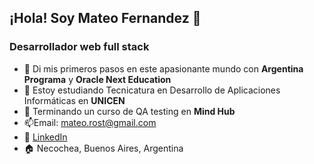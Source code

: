 ## ¡Hola! Soy Mateo Fernandez 👋
### Desarrollador web full stack

- 👞 Di mis primeros pasos en este apasionante mundo con **Argentina Programa** y **Oracle Next Education**
- 🌱 Estoy estudiando Tecnicatura en Desarrollo de Aplicaciones Informáticas en **UNICEN**
- 🌱 Terminando un curso de QA testing en **Mind Hub**
- 📫Email: mateo.rost@gmail.com
- 💼 <a  href="https://www.linkedin.com/in/emanuelmateofernandez/" target="_blank">LinkedIn</a>
- 🏠 Necochea, Buenos Aires, Argentina


<!--
**mateoymichis/mateoymichis** is a ✨ _special_ ✨ repository because its `README.md` (this file) appears on your GitHub profile.

Here are some ideas to get you started:

- 🔭 I’m currently working on ...
- 🌱 I’m currently learning ...
- 👯 I’m looking to collaborate on ...
- 🤔 I’m looking for help with ...
- 💬 Ask me about ...
- 📫 How to reach me: ...
- 😄 Pronouns: ...
- ⚡ Fun fact: ...
-->
